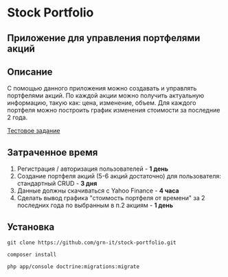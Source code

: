Stock Portfolio
===============

Приложение для управления портфелями акций
------------------------------------------
Описание
-------
С помощью данного приложения можно создавать и управлять портфелями акций.
По каждой акции можно получить актуальную информацию, такую как: цена, изменение, объем.
Для каждого портфеля можно построить график изменения стоимости за последние 2 года.

[Тестовое задание](https://gist.github.com/smirik/4d6f323e8c2eba9054da)

Затраченное время
-----------------
1. Регистрация / авторизация пользователей - **1 день**
2. Создание портфеля акций (5-6 акций достаточно) для пользователя: стандартный CRUD - **3 дня**
3. Данные должны скачиваться с Yahoo Finance - **4 часа**
4. Сделать вывод графика "стоимость портфеля от времени" за 2 последних года по выбранным в п.2 акциям - **1 день**

Установка
---------
```
git clone https://github.com/grn-it/stock-portfolio.git
```

```
composer install
```

```
php app/console doctrine:migrations:migrate
```
